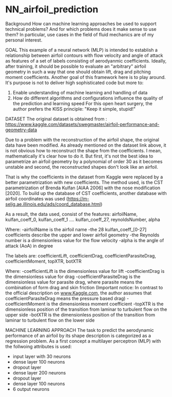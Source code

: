 # NN_airfoil_prediction

Background
How can machine learning approaches be used to support technical problems? 
And for which problems does it make sense to use them? In particular, use cases 
in the field of fluid mechanics are of my personal interest.

GOAL
This example of a neural network (MLP) is intended to establish a relationship 
between airfoil contours with flow velocity and angle of attack as features 
of a set of labels consisting of aerodyanmic coefficients. Ideally, 
after training, it should be possible to evaluate an "arbitrary" 
airfoil geometry in such a way that one should obtain lift, drag and 
pitching moment coefficients.
Another goal of this framework here is to play around. It's purpose is not to 
deliver high sophisticated code but more to: 
1. Enable understanding of machine learning and handling of data
2. How do different algorithms and configurations influence the quality of the 
   prediction and learning speed
For this open heart surgery, the author prefers the KISS principle:
"Keep it simple, stupid!"


DATASET
The original dataset is obtained from :
https://www.kaggle.com/datasets/swegmaster/airfoil-performance-and-geometry-data

Due to a problem with the reconstruction of the airfoil shape, the original data
have been modified. As already mentioned on the dataset link above, it is not
obvious how to reconstruct the shape from the coefficients. I mean, mathematically
it's clear how to do it. But first, it's not the best idea to parametrize an 
airfoil geometry  by a polynomial of order 30 as it becomes unstable and
second, the reconstructed shapes don't look like an airfoil.

That is why the coefficients in the dataset from Kaggle were replaced by a 
better parametrization with new coefficients. The method used, is the CST 
parametrization of Brenda Kulfan [AIAA 2006] with the nose modification [2020].
To build up the database of CST coefficients, another database with
airfoil coordinates was used (https://m-selig.ae.illinois.edu/ads/coord_database.html)

As a result, the data used, consist of the features:
airfoilName, kulfan_coeff_0, kulfan_coeff_1  .... kulfan_coeff_27, reynoldsNumber, alpha

Where:
-airfoilName is the airfoil name
-the 28 kulfan_coeff_[0-27] coefficients describe the upper and lower
airfoil geometry
-the Reynolds number is a dimensionless value for the flow velocity
-alpha is the angle of attack (AoA) in degree

The labels are:
coefficientLift, coefficientDrag, coefficientParasiteDrag, coefficientMoment, topXTR, botXTR

Where:
-coefficientLift is the dimensionless value for lift
-coefficientDrag is the dimensionless value for drag
-coefficientParasiteDrag is the dimensionless value for parasite drag, where 
 parasite means the combination of form drag and skin friction 
 (Important notice: In contrast to the official description on www.Kaggle.com,
  the author assumes that coefficientParasiteDrag means the pressure based 
  drag)
-coefficientMoment is the dimensionless moment coefficient
-topXTR is the dimensionless position of the transition from laminar to turbulent flow on the upper side
-botXTR is the dimensionless position of the transition from laminar to turbulent flow on the lower side

MACHINE LEARNING APPROACH
The task to predict the aerodynamic performance of an airfoil by its shape description
is categorized as a regression problem. As a first concept a multilayer perceptron (MLP)
with the follwoing attributes is used:
- input layer with 30 neurons
- dense layer 100 neurons
- dropout layer
- dense layer 200 neurons
- dropout layer
- dense layer 100 neurons
- 6 output neurons
